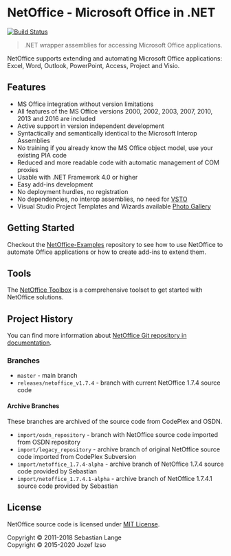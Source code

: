 # NetOffice - Microsoft Office in .NET

[![Build Status](https://dev.azure.com/netoffice/NetOffice/_apis/build/status/NetOfficeFw.NetOffice?branchName=master)](https://dev.azure.com/netoffice/NetOffice/_build/latest?definitionId=1&branchName=master)

> .NET wrapper assemblies for accessing Microsoft Office applications.

NetOffice supports extending and automating Microsoft Office applications: Excel, Word, Outlook,
PowerPoint, Access, Project and Visio.

## Features

* MS Office integration without version limitations
* All features of the MS Office versions 2000, 2002, 2003, 2007, 2010, 2013 and 2016 are included
* Active support in version independent development
* Syntactically and semantically identical to the Microsoft Interop Assemblies
* No training if you already know the MS Office object model, use your existing PIA code
* Reduced and more readable code with automatic management of COM proxies
* Usable with .NET Framework 4.0 or higher
* Easy add-ins development
* No deployment hurdles, no registration
* No dependencies, no interop assemblies, no need for [VSTO][VSTO]
* Visual Studio Project Templates and Wizards available [Photo Gallery][NetOffice Photo Gallery]

## Getting Started

Checkout the [NetOffice-Examples](https://github.com/NetOfficeFw/NetOffice-Examples) repository
to see how to use NetOffice to automate Office applications or how to create add-ins to extend them.

## Tools

The [NetOffice Toolbox](https://github.com/NetOfficeFw/NetOfficeToolbox) is a comprehensive
toolset to get started with NetOffice solutions.

## Project History

You can find more information about [NetOffice Git repository in documentation](Documentation/History.md).

### Branches

* `master` - main branch
* `releases/netoffice_v1.7.4` - branch with current NetOffice 1.7.4 source code

#### Archive Branches

These branches are archived of the source code from CodePlex and OSDN.

* `import/osdn_repository` - branch with NetOffice source code imported from OSDN repository
* `import/legacy_repository` - archive branch of original NetOffice source code imported from CodePlex Subversion
* `import/netoffice_1.7.4-alpha` - archive branch of NetOffice 1.7.4 source code provided by Sebastian
* `import/netoffice_1.7.4.1-alpha` - archive branch of NetOffice 1.7.4.1 source code provided by Sebastian

## License

NetOffice source code is licensed under [MIT License](LICENSE.txt).

Copyright © 2011-2018 Sebastian Lange  
Copyright © 2015-2020 Jozef Izso


[VSTO]: http://msdn.microsoft.com/en-us/library/jj620922.aspx
[NetOffice Photo Gallery]: http://netoffice.codeplex.com/wikipage?title=ProjectWizardScreenshots_English
